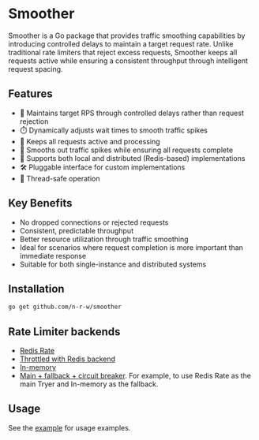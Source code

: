 # Smoother

Smoother is a Go package that provides traffic smoothing capabilities by introducing controlled delays to maintain a target request rate. Unlike traditional rate limiters that reject excess requests, Smoother keeps all requests active while ensuring a consistent throughput through intelligent request spacing.

## Features

- 🎯 Maintains target RPS through controlled delays rather than request rejection
- ⏱️ Dynamically adjusts wait times to smooth traffic spikes
- 🔄 Keeps all requests active and processing
- 🌊 Smooths out traffic spikes while ensuring all requests complete
- 📡 Supports both local and distributed (Redis-based) implementations
- 🛠️ Pluggable interface for custom implementations
- 🔌 Thread-safe operation

## Key Benefits

- No dropped connections or rejected requests
- Consistent, predictable throughput
- Better resource utilization through traffic smoothing
- Ideal for scenarios where request completion is more important than immediate response
- Suitable for both single-instance and distributed systems

## Installation

```bash
go get github.com/n-r-w/smoother
```

## Rate Limiter backends

- [Redis Rate](https://github.com/go-redis/redis_rate)
- [Throttled with Redis backend](https://github.com/throttled/throttled)
- [In-memory](./local_tryer.go)
- [Main + fallback + circuit breaker](./fallback_tryer.go). For example, to use Redis Rate as the main Tryer and In-memory as the fallback.

## Usage

See the [example](./example/main.go) for usage examples.
